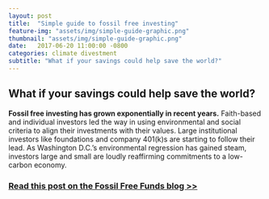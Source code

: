 ```yaml
---
layout: post
title:  "Simple guide to fossil free investing"
feature-img: "assets/img/simple-guide-graphic.png"
thumbnail: "assets/img/simple-guide-graphic.png"
date:   2017-06-20 11:00:00 -0800
categories: climate divestment
subtitle: "What if your savings could help save the world?"
---
```


## What if your savings could help save the world?

**Fossil free investing has grown exponentially in recent years.** Faith-based and individual investors led the way in using environmental and social criteria to align their investments with their values. Large institutional investors like foundations and company 401(k)s are starting to follow their lead. As Washington D.C.’s environmental regression has gained steam, investors large and small are loudly reaffirming commitments to a low-carbon economy.

### [Read this post on the Fossil Free Funds blog >>](https://fossilfreefunds.org/blog/2017/06/20/simple-guide-to-fossil-free-investing.html)
